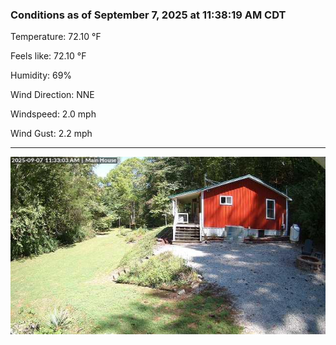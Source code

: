 ### Conditions as of September 7, 2025 at 11:38:19 AM CDT 

Temperature: 72.10 &deg;F

Feels like: 72.10 &deg;F

Humidity: 69%

Wind Direction: NNE

Windspeed: 2.0 mph

Wind Gust: 2.2 mph

---

<img src="./images/latest.jpeg"/>

